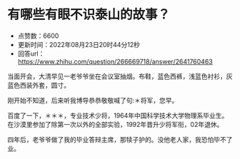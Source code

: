 # 有哪些有眼不识泰山的故事？
- 点赞数：6600
- 更新时间：2022年08月23日20时44分12秒
- 回答url：https://www.zhihu.com/question/266669718/answer/2641760463
<body>
 <p data-pid="fUcVH4H4">当面开会，大清早见一老爷爷坐在会议室抽烟。布鞋，蓝色西裤，浅蓝色衬衫，灰蓝色西装外套，圆寸。</p>
 <p data-pid="gHV1EL6X">刚开始不知道，后来听我博导恭恭敬敬喊了句:＊将军，您早。</p>
 <p data-pid="mEPRNaHV">百度了一下，＊＊＊，专业技术少将，1964年中国科学技术大学物理系毕业生。在沙漠里参加了除第一次以外的全部实验，1992年晋升少将军衔，02年退休。</p>
 <p data-pid="N2fw4xZI">四年后，老爷爷做了我的毕业答辩主席，那犊子护的。没他老人家，我恐怕毕不了业。</p>
</body>